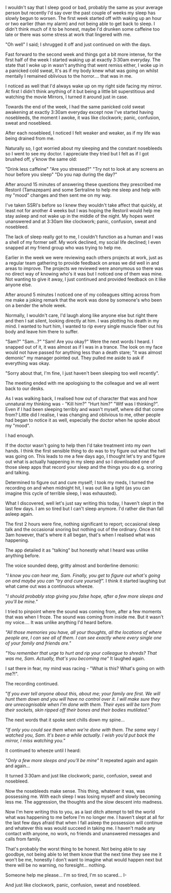 I wouldn't say that I sleep good or bad, probably the same as your average person but recently I'd say over the past couple of weeks my sleep has slowly begun to worsen. The first week started off with waking up an hour or two earlier (than my alarm) and not being able to get back to sleep. I didn't think much of it to be honest, maybe I'd drunken some caffeine too late or there was some stress at work that lingered with me.

"Oh well" I said; I shrugged it off and just continued on with the days.

Fast forward to the second week and things got a bit more intense, for the first half of the week I started waking up at exactly 3:30am everyday. The state that I woke up in wasn't anything that went remiss either, I woke up in a panicked cold sweat, It's as if my body knew what was going on whilst mentally I remained oblivious to the horror.... that was in me.

I noticed as well that I'd always wake up on my right side facing my mirror. At first I didn't think anything of it but being a little bit superstitious and watching the movie Mirrors, I turned it around just in case.

Towards the end of the week, I had the same panicked cold sweat awakening at exactly 3:30am everyday except now I've started having nosebleeds, the moment I awoke, it was like clockwork; panic, confusion, sweat and nosebleed.

After each nosebleed, I noticed I felt weaker and weaker, as if my life was being drained from me.

Naturally so, I got worried about my sleeping and the constant nosebleeds so I went to see my doctor. I appreciate they tried but I felt as if I got brushed off, y'know the same old:

"Drink less caffeine" "Are you stressed?" "Try not to look at any screens an hour before you sleep" "Do you nap during the day?"

After around 15 minutes of answering these questions they prescribed me Restoril (Tamazepam) and some Sertraline to help me sleep and help with my "mood" changes and then sent me on my way.

I've taken SSRI's before so I knew they wouldn't take affect that quickly, at least not for another 4 weeks but I was hoping the Restoril would help me stay asleep and not wake up in the middle of the night. My hopes went unanswered and at 3:30am like clockwork; panic, confusion, sweat and nosebleed.

The lack of sleep really got to me, I couldn't function as a human and I was a shell of my former self. My work declined, my social life declined; I even snapped at my friend group who was trying to help me.

Earlier in the week we were reviewing each others projects at work, just as a regular team gathering  to provide feedback on areas we did well in and areas to improve. The projects we reviewed were anonymous so there was no direct way of knowing who's it was but I noticed one of them was mine. Not wanting to give it away, I just continued and provided feedback on it like anyone else.

After around 5 minutes I noticed one of my colleagues sitting across from me make a joking remark that the work was done by someone's who been on a bender the whole week.

Normally, I wouldn't care, I'd laugh along like anyone else but right there and then I sat silent, looking directly at him. I was plotting his death in my mind. I wanted to hurt him, I wanted to rip every single muscle fiber out his body and leave him there to suffer.

"Sam?" "Sam...?" "Sam! Are you okay?" Were the next words I heard. I snapped out of it, it was almost as if I was in a trance. The look on my face would not have passed for anything less than a death stare; "it was almost demonic" my manager pointed out. They pulled me aside to ask if everything was okay.

"Sorry about that, I'm fine, I just haven't been sleeping too well recently".

The meeting ended with me apologising to the colleague and we all went back to our desks.

As I was walking back, I realised how out of character that was and how unnatural my thinking was - "Kill him?" "Hurt him?" "Wtf was I thinking?". Even if I had been sleeping terribly and wasn't myself, where did that come from? Little did I realise, I was changing and oblivious to me, other people had began to notice it as well, especially the doctor when he spoke about my "mood".

I had enough.

If the doctor wasn't going to help then I'd take treatment into my own hands. I think the first sensible thing to do was to try figure out what the hell was going on. This leads to me a few days ago, I thought let's try and figure out what is actually happening in my sleep and so I downloaded one of those sleep apps that record your sleep and the things you do e.g. snoring and talking.

Determined to figure out and cure myself; I took my meds, I turned the recording on and when midnight hit, I was out like a light (as you can imagine this cycle of terrible sleep, I was exhausted).

What I discovered, well let's just say writing this today, I haven't slept in the last few days. I am so tired but I can't sleep anymore. I'd rather die than fall asleep again.

The first 2 hours were fine, nothing significant to report; occasional sleep talk and the occasional snoring but nothing out of the ordinary. Once it hit 3am however, that's where it all began, that's when I realised what was happening.

The app detailed it as "talking" but honestly what I heard was unlike anything before.

The voice sounded deep, gritty almost and borderline demonic:

*"I know you can hear me, Sam. Finally, you get to figure out what's going on and maybe you can "try and cure yourself".*  I think it started laughing but what came out was a continuous wheeze.

"*I should probably stop giving you false hope, after a few more sleeps and you'll be mine."*

I tried to pinpoint where the sound was coming from, after a few moments that was when I froze. The sound was coming from inside me. But it wasn't my voice.... It was unlike anything I'd heard before.

*"All those memories you have, all your thoughts, all the locations of where people are, I can see all of them. I can see exactly where every single one of your family and friends are."*

*"You remember that urge to hurt and rip your colleague to shreds? That was me, Sam. Actually, that's you becoming me"* It laughed again.

I sat there in fear, my mind was racing - "What is this? What's going on with me?!".

The recording continued.

"*If you ever tell anyone about this, about me; your family are first. We will hunt them down and you will have no control over it. I will make sure they are unrecognisable when I'm done with them. Their eyes will be torn from their sockets, skin ripped off their bones and their bodies mutilated."*

The next words that it spoke sent chills down my spine...

*"If only you could see them when we're done with them. The same way I watched you, Sam. It's been a while actually. I wish you'd put back the mirror, I miss watching you."*

It continued to wheeze until I heard:

*"Only a few more sleeps and you'll be mine"* It repeated again and again and again...

It turned 3:30am and just like clockwork; panic, confusion, sweat and nosebleed.

Now the nosebleeds make sense. This thing, whatever it was, was possessing me. With each sleep I was losing myself and slowly becoming less me. The aggression, the thoughts and the slow descent into madness.

Now I'm here writing this to you, as a last ditch attempt to tell the world what was happening to me before I'm no longer me. I haven't slept at all for the last few days afraid that when I fall asleep the possession will continue and whatever this was would succeed in taking me. I haven't made any contact with anyone, no work, no friends and unanswered messages and calls from family.

That's probably the worst thing to be honest. Not being able to say goodbye, not being able to let them know that the next time they see me it won't be me, honestly I don't want to imagine what would happen next but there will be no warning, no foresight... nothing.

Someone help me please... I'm so tired, I'm so scared... I-

And just like clockwork, panic, confusion, sweat and nosebleed.